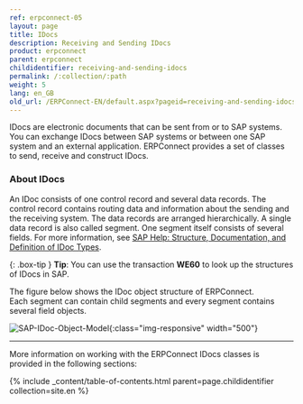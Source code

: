 ```yaml
---
ref: erpconnect-05
layout: page
title: IDocs
description: Receiving and Sending IDocs
product: erpconnect
parent: erpconnect
childidentifier: receiving-and-sending-idocs
permalink: /:collection/:path
weight: 5
lang: en_GB
old_url: /ERPConnect-EN/default.aspx?pageid=receiving-and-sending-idocs
---
```


IDocs are electronic documents that can be sent from or to SAP systems. <br>
You can exchange IDocs between SAP systems or between one SAP system and an external application. 
ERPConnect provides a set of classes to send, receive and construct IDocs.

### About IDocs
An IDoc consists of one control record and several data records. 
The control record contains routing data and information about the sending and the receiving system. 
The data records are arranged hierarchically. 
A single data record is also called segment. 
One segment itself consists of several fields.
For more information, see [SAP Help: Structure, Documentation, and Definition of IDoc Types](https://help.sap.com/viewer/8f3819b0c24149b5959ab31070b64058/7.40.18/en-US/4aa93e5005e24458e10000000a42189b.html). 

{: .box-tip }
**Tip**: You can use the transaction **WE60** to look up the structures of IDocs in SAP.


The figure below shows the IDoc object structure of ERPConnect.<br>
Each segment can contain child segments and every segment contains several field objects.

![SAP-IDoc-Object-Model](/img/content/SAP-IDoc-Object-Model.png){:class="img-responsive" width="500"}

****
More information on working with the ERPConnect IDocs classes is provided in the following sections:

{% include _content/table-of-contents.html parent=page.childidentifier collection=site.en %}